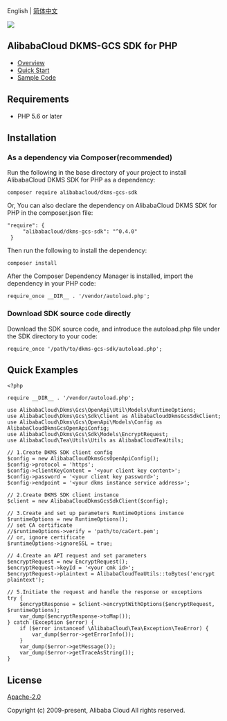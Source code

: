 English | [简体中文](README-CN.md)

![](https://aliyunsdk-pages.alicdn.com/icons/AlibabaCloud.svg)

## AlibabaCloud DKMS-GCS SDK for PHP

- [Overview](https://www.alibabacloud.com/help/doc-detail/311016.htm)
- [Quick Start](https://www.alibabacloud.com/help/doc-detail/311368.htm)
- [Sample Code](/example)

## Requirements

- PHP 5.6 or later

## Installation
### As a dependency via Composer(recommended)
Run the following in the base directory of your project to install AlibabaCloud DKMS SDK for PHP as a dependency:
```
composer require alibabacloud/dkms-gcs-sdk
```
Or, You can also declare the dependency on AlibabaCloud DKMS SDK for PHP in the composer.json file:
```
"require": {
     "alibabacloud/dkms-gcs-sdk": "^0.4.0"
 }
```
Then run the following to install the dependency:
```
composer install
```
After the Composer Dependency Manager is installed, import the dependency in your PHP code:
```
require_once __DIR__ . '/vendor/autoload.php';
```
### Download SDK source code directly
Download the SDK source code, and introduce the autoload.php file under the SDK directory to your code:
```
require_once '/path/to/dkms-gcs-sdk/autoload.php';
```
## Quick Examples
```
<?php

require __DIR__ . '/vendor/autoload.php';

use AlibabaCloud\Dkms\Gcs\OpenApi\Util\Models\RuntimeOptions;
use AlibabaCloud\Dkms\Gcs\Sdk\Client as AlibabaCloudDkmsGcsSdkClient;
use AlibabaCloud\Dkms\Gcs\OpenApi\Models\Config as AlibabaCloudDkmsGcsOpenApiConfig;
use AlibabaCloud\Dkms\Gcs\Sdk\Models\EncryptRequest;
use AlibabaCloud\Tea\Utils\Utils as AlibabaCloudTeaUtils;

// 1.Create DKMS SDK client config
$config = new AlibabaCloudDkmsGcsOpenApiConfig();
$config->protocol = 'https';
$config->clientKeyContent = '<your client key content>';
$config->password = '<your client key password>';
$config->endpoint = '<your dkms instance service address>';

// 2.Create DKMS SDK client instance
$client = new AlibabaCloudDkmsGcsSdkClient($config);

// 3.Create and set up parameters RuntimeOptions instance
$runtimeOptions = new RuntimeOptions();
// set CA certificate
//$runtimeOptions->verify = 'path/to/caCert.pem';
// or, ignore certificate
$runtimeOptions->ignoreSSL = true;

// 4.Create an API request and set parameters
$encryptRequest = new EncryptRequest();
$encryptRequest->keyId = '<your cmk id>';
$encryptRequest->plaintext = AlibabaCloudTeaUtils::toBytes('encrypt plaintext');

// 5.Initiate the request and handle the response or exceptions
try {
    $encryptResponse = $client->encryptWithOptions($encryptRequest, $runtimeOptions);
    var_dump($encryptResponse->toMap());
} catch (Exception $error) {
    if ($error instanceof \AlibabaCloud\Tea\Exception\TeaError) {
        var_dump($error->getErrorInfo());
    }
    var_dump($error->getMessage());
    var_dump($error->getTraceAsString());
}
```

## License

[Apache-2.0](http://www.apache.org/licenses/LICENSE-2.0)

Copyright (c) 2009-present, Alibaba Cloud All rights reserved.
